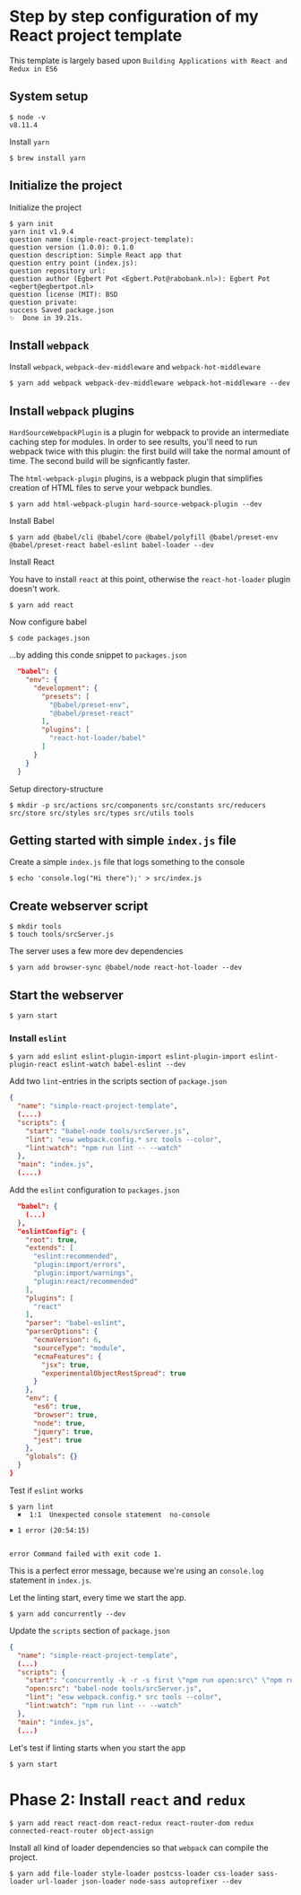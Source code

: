 # Step by step configuration of my React project template

This template is largely based upon `Building Applications with React and Redux in ES6`

## System setup 

```
$ node -v
v8.11.4
```

Install `yarn`
```
$ brew install yarn
```

## Initialize the project

Initialize the project
```
$ yarn init
yarn init v1.9.4
question name (simple-react-project-template):
question version (1.0.0): 0.1.0
question description: Simple React app that
question entry point (index.js):
question repository url:
question author (Egbert Pot <Egbert.Pot@rabobank.nl>): Egbert Pot <egbert@egbertpot.nl>
question license (MIT): BSD
question private:
success Saved package.json
✨  Done in 39.21s.
```

## Install `webpack`

Install `webpack`, `webpack-dev-middleware` and `webpack-hot-middleware`
```
$ yarn add webpack webpack-dev-middleware webpack-hot-middleware --dev
```

## Install `webpack` plugins

`HardSourceWebpackPlugin` is a plugin for webpack to provide an intermediate caching step for modules. In order to see results, you'll need to run webpack twice with this plugin: the first build will take the normal amount of time. The second build will be signficantly faster.

The `html-webpack-plugin` plugins, is a webpack plugin that simplifies creation of HTML files to serve your webpack bundles. 

```
$ yarn add html-webpack-plugin hard-source-webpack-plugin --dev
```

Install Babel
```
$ yarn add @babel/cli @babel/core @babel/polyfill @babel/preset-env @babel/preset-react babel-eslint babel-loader --dev
```

Install React

You have to install `react` at this point, otherwise the `react-hot-loader` plugin doesn't work. 
```
$ yarn add react
```

Now configure babel
```
$ code packages.json
```
...by adding this conde snippet to `packages.json`
```json
  "babel": {
    "env": {
      "development": {
        "presets": [
          "@babel/preset-env",
          "@babel/preset-react"
        ],
        "plugins": [
          "react-hot-loader/babel"
        ]
      }
    }
  }
```

Setup directory-structure
```
$ mkdir -p src/actions src/components src/constants src/reducers src/store src/styles src/types src/utils tools
```

## Getting started with simple `index.js` file

Create a simple `index.js` file that logs something to the console
```
$ echo 'console.log("Hi there");' > src/index.js
```

## Create webserver script

```
$ mkdir tools
$ touch tools/srcServer.js
```

The server uses a few more dev dependencies
```
$ yarn add browser-sync @babel/node react-hot-loader --dev
```

## Start the webserver

```
$ yarn start
```

### Install `eslint`

```
$ yarn add eslint eslint-plugin-import eslint-plugin-import eslint-plugin-react eslint-watch babel-eslint --dev
```

Add two `lint`-entries in the scripts section of `package.json` 
```json
{
  "name": "simple-react-project-template",
  (....)
  "scripts": {
    "start": "babel-node tools/srcServer.js",
    "lint": "esw webpack.config.* src tools --color",
    "lint:watch": "npm run lint -- --watch"
  },
  "main": "index.js",
  (....)
```

Add the `eslint` configuration to `packages.json`

```json
  "babel": {
    (...)
  },
  "eslintConfig": {
    "root": true,
    "extends": [
      "eslint:recommended",
      "plugin:import/errors",
      "plugin:import/warnings",
      "plugin:react/recommended"
    ],
    "plugins": [
      "react"
    ],
    "parser": "babel-eslint",
    "parserOptions": {
      "ecmaVersion": 6,
      "sourceType": "module",
      "ecmaFeatures": {
        "jsx": true,
        "experimentalObjectRestSpread": true
      }
    },
    "env": {
      "es6": true,
      "browser": true,
      "node": true,
      "jquery": true,
      "jest": true
    },
    "globals": {}
  }
}
```

Test if `eslint` works
```
$ yarn lint
  ✖  1:1  Unexpected console statement  no-console

✖ 1 error (20:54:15)


error Command failed with exit code 1.
```

This is a perfect error message, because we're using an `console.log` statement in `index.js`.

Let the linting start, every time we start the app. 

```
$ yarn add concurrently --dev
```

Update the `scripts` section of `package.json`

```json
{
  "name": "simple-react-project-template",
  (...)
  "scripts": {
    "start": "concurrently -k -r -s first \"npm run open:src\" \"npm run lint:watch\"",
    "open:src": "babel-node tools/srcServer.js",
    "lint": "esw webpack.config.* src tools --color",
    "lint:watch": "npm run lint -- --watch"
  },
  "main": "index.js",
  (...)
```

Let's test if linting starts when you start the app

```
$ yarn start
```


# Phase 2: Install `react` and `redux`

```
$ yarn add react react-dom react-redux react-router-dom redux connected-react-router object-assign
```

Install all kind of loader dependencies so that `webpack` can compile the project.
```
$ yarn add file-loader style-loader postcss-loader css-loader sass-loader url-loader json-loader node-sass autoprefixer --dev
```
